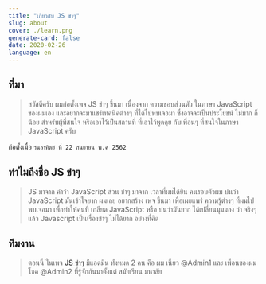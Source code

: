 ```yaml
---
title: "เกี่ยวกับ JS ขำๆ"
slug: about
cover: ./learn.png
generate-card: false
date: 2020-02-26
language: en
---
```


## ที่มา


> สวัสดีครับ ผมก่อตั้งเพจ JS ขำๆ ขึ้นมา เนื่องจาก ความชอบส่วนตัว ในภาษา JavaScript ของผมเอง และอยากจะมาแชร์เทคนิคต่างๆ ที่ได้ไปพบเจอมา ซึ่งอาจจะเป็นประโยชน์ ไม่มาก ก็น้อย สำหรับผู้ที่สนใจ หรือเอาไว้เป็นสถานที่ ที่เอาไว้พูดคุย กับเพื่อนๆ ที่สนใจในภาษา JavaScript ครับ 

ก่อตั้งเมื่อ `วันอาทิตย์ ที่ 22 กันยายน พ.ศ 2562`


## ทำไมถึงชื่อ JS ขำๆ
> JS มาจาก คำว่า JavaScript ส่วน ขำๆ มาจาก เวลาที่ผมได้ยิน คนรอบตัวผม บ่นว่า JavaScript มันเข้าใจยาก ผมเลย อยากสร้าง เพจ ขึ้นมา เพื่อเผยแพร่ ความรู้ต่างๆ ที่ผมไปพบเจอมา เพื่อทำให้คนที่ เกลียด JavaScript หรือ บ่นว่ามันยาก ได้เปลี่ยนมุมมอง ว่า จริงๆแล้ว Javascript เป็นเรื่องขำๆ ไม่ได้ยาก อย่างที่คิด

## ทีมงาน
> ตอนนี้ ในเพจ <a href="https://facebook.com/JSKhamKham/" target="_blank">JS ขำๆ</a> มีแอดมิน ทั้งหมด 2 คน คือ ผม เนี้ยว @Admin1 และ เพื่อนของผม โชค @Admin2 ที่รู้จักกันมาตั้งแต่ สมัยเรียน มหาลัย
